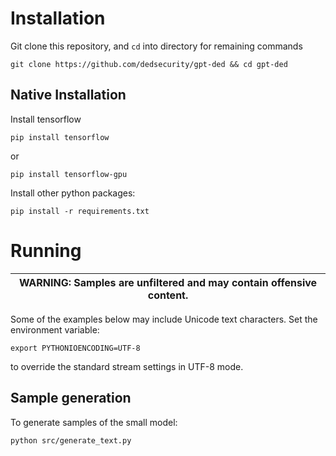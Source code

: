 # Installation

Git clone this repository, and `cd` into directory for remaining commands
```
git clone https://github.com/dedsecurity/gpt-ded && cd gpt-ded
```

## Native Installation

Install tensorflow
```
pip install tensorflow
```
or
```
pip install tensorflow-gpu
```

Install other python packages:
```
pip install -r requirements.txt
```

# Running

| WARNING: Samples are unfiltered and may contain offensive content. |
| --- |

Some of the examples below may include Unicode text characters. Set the environment variable:
```
export PYTHONIOENCODING=UTF-8
```
to override the standard stream settings in UTF-8 mode.

## Sample generation

To generate samples of the small model:
```
python src/generate_text.py
```
